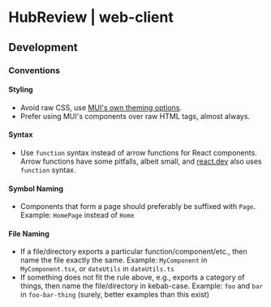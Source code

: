 # HubReview | web-client

## Development

### Conventions

#### Styling

- Avoid raw CSS, use [MUI's own theming options](https://mui.com/material-ui/customization/how-to-customize/).
- Prefer using MUI's components over raw HTML tags, almost always.

#### Syntax

- Use `function` syntax instead of arrow functions for React components.
  Arrow functions have some pitfalls, albeit small, and [react.dev](https://react.dev) also uses `function` syntax.

#### Symbol Naming

- Components that form a page should preferably be suffixed with `Page`.
  Example: `HomePage` instead of `Home`

#### File Naming

- If a file/directory exports a particular function/component/etc., then name the file exactly the same.
  Example: `MyComponent` in `MyComponent.tsx`, or `dateUtils` in `dateUtils.ts`
- If something does not fit the rule above, e.g., exports a category of things, then name the file/directory
  in kebab-case.
  Example: `foo` and `bar` in `foo-bar-thing` (surely, better examples than this exist)

